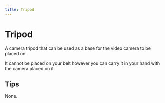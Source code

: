 ```yaml
---
title: Tripod
---
```


# Tripod

A camera tripod that can be used as a base for the video camera to be placed on.

It cannot be placed on your belt however you can carry it in your hand with the camera placed on it.

## Tips

None.
